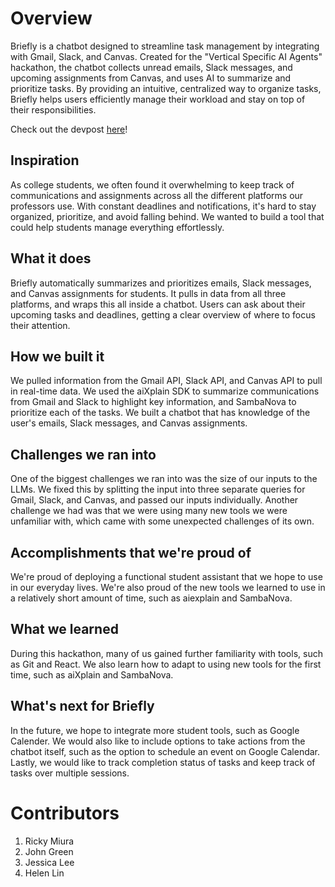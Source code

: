 # Overview

Briefly is a chatbot designed to streamline task management by integrating with Gmail, Slack, and Canvas. Created for the "Vertical Specific AI Agents" hackathon, the chatbot collects unread emails, Slack messages, and upcoming assignments from Canvas, and uses AI to summarize and prioritize tasks. By providing an intuitive, centralized way to organize tasks, Briefly helps users efficiently manage their workload and stay on top of their responsibilities.

Check out the devpost [here](https://devpost.com/software/briefly-swr9vu)!

## Inspiration
As college students, we often found it overwhelming to keep track of communications and assignments across all the different platforms our professors use. With constant deadlines and notifications, it's hard to stay organized, prioritize, and avoid falling behind. We wanted to build a tool that could help students manage everything effortlessly.

## What it does
Briefly automatically summarizes and prioritizes emails, Slack messages, and Canvas assignments for students. It pulls in data from all three platforms, and wraps this all inside a chatbot. Users can ask about their upcoming tasks and deadlines, getting a clear overview of where to focus their attention. 

## How we built it
We pulled information from the Gmail API, Slack API, and Canvas API to pull in real-time data. We used the aiXplain SDK to summarize communications from Gmail and Slack to highlight key information, and SambaNova to prioritize each of the tasks. We built a chatbot that has knowledge of the user's emails, Slack messages, and Canvas assignments.

## Challenges we ran into
One of the biggest challenges we ran into was the size of our inputs to the LLMs. We fixed this by splitting the input into three separate queries for Gmail, Slack, and Canvas, and passed our inputs individually. Another challenge we had was that we were using many new tools we were unfamiliar with, which came with some unexpected challenges of its own.

## Accomplishments that we're proud of
We're proud of deploying a functional student assistant that we hope to use in our everyday lives. We're also proud of the new tools we learned to use in a relatively short amount of time, such as aiexplain and SambaNova. 

## What we learned
During this hackathon, many of us gained further familiarity with tools, such as Git and React. We also learn how to adapt to using new tools for the first time, such as aiXplain and SambaNova.

## What's next for Briefly
In the future, we hope to integrate more student tools, such as Google Calender. We would also like to include options to take actions from the chatbot itself, such as the option to schedule an event on Google Calendar. Lastly, we would like to track completion status of tasks and keep track of tasks over multiple sessions.

# Contributors 
1. Ricky Miura
2. John Green
3. Jessica Lee
4. Helen Lin
